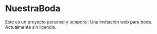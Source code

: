# NuestraBoda
Este es un proyecto personal y temporal: Una invitación web para boda.
Actualmente sin licencia.
